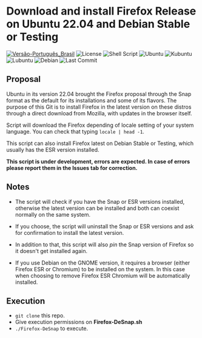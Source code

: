 # Download and install Firefox Release on Ubuntu 22.04 and Debian Stable or Testing

[![Versão-Português_Brasil](https://img.shields.io/badge/Versão-Português_Brasil-%2393CE0A?style=for-the-badge)](/README.pt-br.md)
![License](https://img.shields.io/badge/License-GPLv3-blue.svg?style=for-the-badge)
![Shell Script](https://img.shields.io/badge/Shell_Script-121011?style=for-the-badge&logo=gnu-bash&logoColor=white)
![Ubuntu](https://img.shields.io/badge/Ubuntu-E95420?style=for-the-badge&logo=ubuntu&logoColor=white) 
![Kubuntu](https://img.shields.io/badge/-KUbuntu-%230079C1?style=for-the-badge&logo=kubuntu&logoColor=white)
![Lubuntu](https://img.shields.io/badge/-Lubuntu-%230065C2?style=for-the-badge&logo=lubuntu&logoColor=white)
![Debian](https://img.shields.io/badge/Debian-A81D33?style=for-the-badge&logo=debian&logoColor=white)
![Last Commit](https://img.shields.io/github/last-commit/ciro-mota/firefox-desnap?style=for-the-badge)

## Proposal

Ubuntu in its version 22.04 brought the Firefox proposal through the Snap format as the default for its installations and some of its flavors. The purpose of this Git is to install Firefox in the latest version on these distros through a direct download from Mozilla, with updates in the browser itself.

Script will download the Firefox depending of locale setting of your system language. You can check that typing `locale | head -1`.

This script can also install Firefox latest on Debian Stable or Testing, which usually has the ESR version installed.

**This script is under development, errors are expected. In case of errors please report them in the Issues tab for correction.**

## Notes

- The script will check if you have the Snap or ESR versions installed, otherwise the latest version can be installed and both can coexist normally on the same system.

- If you choose, the script will uninstall the Snap or ESR versions and ask for confirmation to install the latest version.

- In addition to that, this script will also _pin_ the Snap version of Firefox so it doesn't get installed again.

- If you use Debian on the GNOME version, it requires a browser (either Firefox ESR or Chromium) to be installed on the system. In this case when choosing to remove Firefox ESR Chromium will be automatically installed.

## Execution

- `git clone` this repo.
- Give execution permissions on **Firefox-DeSnap.sh**
- `./Firefox-DeSnap` to execute.
